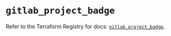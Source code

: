 # `gitlab_project_badge`

Refer to the Terraform Registry for docs: [`gitlab_project_badge`](https://registry.terraform.io/providers/gitlabhq/gitlab/17.2.0/docs/resources/project_badge).

